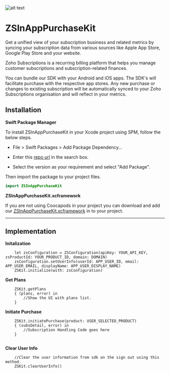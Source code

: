 ![alt text](https://zs-inapp-sdk-docs-698827873.development.zohocatalyst.com/app/DO_NOT_DELETE_THIS_IMAGE.png)

# ZSInAppPurchaseKit
Get a unified view of your subscription business and related metrics by syncing your subscription data from various sources like Apple App Store, Google Play Store and your website.

Zoho Subscriptions is a recurring billing platform that helps you manage customer subscriptions and subscription-related finances.

You can bundle our SDK with your Android and iOS apps. The SDK's will facilitate purchase with the respective app stores. Any new purchase or changes to existing subscription will be automatically synced to your Zoho Subscriptions organisation and will reflect in your metrics.

Installation
--

**Swift Package Manager**

To install ZSInAppPurchaseKit in your Xcode project using SPM, follow the below steps.


- File > Swift Packages > Add Package Dependency...

- Enter this [repo url](https://github.com/zoho/ZSInAppPurchaseKit.git) in the search box. 

- Select the version as your requirement and select "Add Package".

Then import the package to your project files.

```swift
import ZSInAppPurchaseKit
```

**ZSInAppPurchaseKit.xcframework**

If you are not using Coocapods in your project you can download and add our [ZSInAppPurchaseKit.xcframework](https://github.com/zoho/ZSInAppPurchaseKit/tree/master/ZSInAppPurchaseKit.xcframework) in to your project.

---


Implementation
--

**Initalization**

```
    let zsConfiguration = ZSConfiguration(apiKey: YOUR_API_KEY, zsProductId: YOUR_PRODUCT_ID, domain: DOMAIN)
    zsConfiguration.setUserInfo(userId: APP_USER_ID, email: APP_USER_EMAIL, displayName: APP_USER_DISPLAY_NAME)
    ZSKit.initialize(with: zsConfiguration)
```

**Get Plans**

```
    ZSKit.getPlans
    { (plans, error) in
        //Show the UI with plans list.
    }
```

**Initiate Purchase**

```
    ZSKit.initiatePurchase(product: USER_SELECTED_PRODUCT)
    { (subsDetail, error) in
        //Subscription Handling Code goes here
    }
    
```

**Clear User Info**

```
    //Clear the user information from sdk on the sign out using this method.
    ZSKit.clearUserInfo()
    
```


